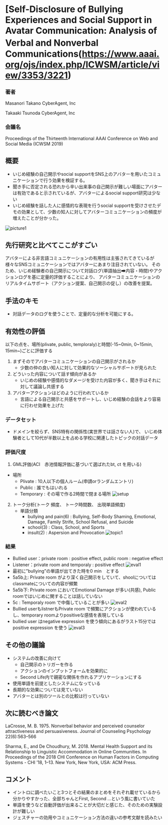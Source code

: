 # [Self-Disclosure of Bullying Experiences and Social Support in Avatar Communication: Analysis of Verbal and Nonverbal　Communications(https://www.aaai.org/ojs/index.php/ICWSM/article/view/3353/3221)

### 著者
Masanori Takano
CyberAgent, Inc

Takaaki Tsunoda
CyberAgent, Inc

### 会議名
Proceedings of the Thirteenth International AAAI Conference on Web and Social Media (ICWSM 2019)
## 概要
* いじめ経験の自己開示やsocial supportをSNS上のアバターを用いたコミュニケーションで行う効果を検証する。
* 聞き手に否定される恐れから辛い出来事の自己開示が難しい場面にアバターは有効であると示されているが、アバターによるsocial support研究は少ない
* いじめ経験を話した人に感情的な表現を行うsocial supportを受けさせたデモの効果として、少数の知人に対してアバターコミュニケーションの頻度が増えたことが分かった。

![picture1](https://github.com/AsaiSara/Scholar/blob/master/picture/Self-disclsure_of_bullying_support_abater_picture1.png)

## 先行研究と比べてここがすごい
アバターによる非言語コミュニケーションの有用性は主張されてきているが
様々なSNSコミュニケーションではアバターにあまり注目されていない。
そのため、いじめ経験者の自己開示について対話ログ(単語抽出➡内容・時間)やアクションログを基に定量的評価することにより、
アバターコミュニケーションのリアルタイムサポート（アクション提案、自己開示の促し）の改善を提案。


## 手法のキモ
* 対話データのログを使うことで、定量的な分析を可能にする。

## 有効性の評価
以下の点を、場所(plivate, public, temploraly)と時間(-15~0min, 0~15min, 15min~)ごとに評価する

1. まずそのでアバターコミュニケーションの自己開示がされるか
   * 少数の仲の良い知人に対して効果的なソーシャルサポートが見られた 
2. どういった内容について話す傾向があるか
   * いじめの経験や感情的なダメージを受けた内容が多く、聞き手はそれに対して議論し共感する
3. アバターアクションはどのように行われているか
   * 言語による自己開示と共感をサポートし、いじめ経験の会話をより容易に行わせ効果を上げた
   
### データセット
* ドメインを絞らず、SNS特有の関係性(実世界では話さない人)で、
いじめ体験者として10代が半数以上を占める学校に関連したトピックの対話データ

### 評価尺度
1. GML評価(ACI　赤池情報評価に基づいて選ばれたbt, ct を用いる)
  * 場所
    * Plivate : 10人以下の個人ルーム(申請orランダムエントリ)
    * Public : 誰でもはいれる
    * Temporary : その場で作る2時間で閉まる場所
![setup](https://github.com/AsaiSara/Scholar/blob/master/picture/Self-disclsure_of_bullying_support_abater_GLM.png)

 2. トーク分析(トーク 頻度、 トーク時間数、 出現単語頻度)
    * 単語分類
      * bullying and pain(6) : Bullying, Self-Body Shaming, Emotional, Damage, Family Strife, School Refusal, and Suicide 
      * school(3) : Class, School, and Sports
      * insult(2) : Aspersion and Provocation
![topic1](https://github.com/AsaiSara/Scholar/blob/master/picture/Self-disclsure_of_bullying_support_abater_topic1.png)

### 結果
* Bullied user：private room : positive effect, public room : negative effect
* Listener：private room and temporaly : positive effect
![eval1](https://github.com/AsaiSara/Scholar/blob/master/picture/Self-disclsure_of_bullying_support_abater_eval1.png)
* 最初に”bullying”の単語が出てきた時を0 min　とする
* 5a5b上: Private room がより深く自己開示をしていて、shoolについてはclassmateについての内容が頻繁
* 5a5b下: Private room においてEmotional Damage が多い(共感), Public roomではいじめに関することは話していない
* 5c : Temporaly room で中傷していることが多い
![eval2](https://github.com/AsaiSara/Scholar/blob/master/picture/Self-disclsure_of_bullying_support_abater_eval2.png)
* Bullied userもlistnerもPrivate room で頻繁にアクションが使われているし、temporary roomよりpositiveな感情を表現している
* bullied user はnegative expression を使う傾向にあるがラスト15分ではpositive expression を使う
![eval3](https://github.com/AsaiSara/Scholar/blob/master/picture/Self-disclsure_of_bullying_support_abater_eval3.png)

## その他の議論
* システムの改善に向けて
    * 自己開示のトリガーを作る
    * アクションのインプットフォームを効果的に
    * Second Life内で親密な関係を作れるアプリケーションにする
* 使用単語を前提としたシステムになっている
* 長期的な効果については見ていない
* アバターとは別のツールとの比較は行っていない

## 次に読むべき論文
LaCrosse, M. B. 1975. Nonverbal behavior and perceived
counselor attractiveness and persuasiveness. Journal of
Counseling Psychology 22(6):563–566

Sharma, E., and De Choudhury, M. 2018. Mental Health
Support and its Relationship to Linguistic Accommodation
in Online Communities. In Proceedings of the 2018 CHI
Conference on Human Factors in Computing Systems - CHI
’18, 1–13. New York, New York, USA: ACM Press.


## コメント
* イントロに調べたいこと3つとその結果のまとめをそれぞれ載せているから分かりやすかった、全部ちゃんとFirst, Second ...という風に書いていた
* 単語を使うなど自動評価が出来ることが大切だと感じた、そのための実験設計が難しい
* ジェスチャーの効用やコミュニケーション方法の違いの参考文献を読みたい
